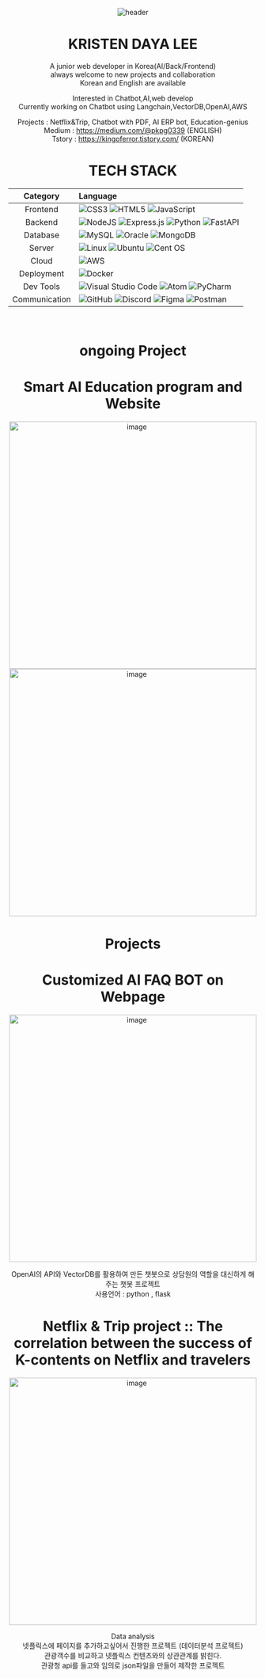 
<div align="center">

  ![header](https://capsule-render.vercel.app/api?type=waving&color=timeGradient&text=KRISTEN'S%20GITHUB%20👋&animation=twinkling&fontSize=35&fontAlignY=40&fontAlign=70&height=250)
 
 # KRISTEN DAYA LEE  

A junior web developer in Korea(AI/Back/Frontend)   
always welcome to new projects and collaboration  
Korean and English are available

Interested in Chatbot,AI,web develop   
Currently working on Chatbot using Langchain,VectorDB,OpenAI,AWS

Projects : Netflix&Trip, Chatbot with PDF, AI ERP bot, Education-genius  
Medium : https://medium.com/@pkpg0339 (ENGLISH)  
Tstory : https://kingoferror.tistory.com/ (KOREAN)



  # TECH STACK
  
|Category|Language|
|:--:|:--|
|Frontend|![CSS3](https://img.shields.io/badge/css3-%231572B6.svg?style=for-the-badge&logo=css3&logoColor=white)  ![HTML5](https://img.shields.io/badge/html5-%23E34F26.svg?style=for-the-badge&logo=html5&logoColor=white)  ![JavaScript](https://img.shields.io/badge/javascript-%23323330.svg?style=for-the-badge&logo=javascript&logoColor=%23F7DF1E)|
|Backend|![NodeJS](https://img.shields.io/badge/node.js-6DA55F?style=for-the-badge&logo=node.js&logoColor=white)  ![Express.js](https://img.shields.io/badge/express.js-%23404d59.svg?style=for-the-badge&logo=express&logoColor=%2361DAFB)  ![Python](https://img.shields.io/badge/python-3670A0?style=for-the-badge&logo=python&logoColor=ffdd54)  ![FastAPI](https://img.shields.io/badge/FastAPI-005571?style=for-the-badge&logo=fastapi) |
|Database|![MySQL](https://img.shields.io/badge/mysql-%2300f.svg?style=for-the-badge&logo=mysql&logoColor=white)  ![Oracle](https://img.shields.io/badge/Oracle-F80000?style=for-the-badge&logo=oracle&logoColor=white) ![MongoDB](https://img.shields.io/badge/MongoDB-%234ea94b.svg?style=for-the-badge&logo=mongodb&logoColor=white)|
|Server|![Linux](https://img.shields.io/badge/Linux-FCC624?style=for-the-badge&logo=linux&logoColor=black)  ![Ubuntu](https://img.shields.io/badge/Ubuntu-E95420?style=for-the-badge&logo=ubuntu&logoColor=white)  ![Cent OS](https://img.shields.io/badge/cent%20os-002260?style=for-the-badge&logo=centos&logoColor=F0F0F0)|
|Cloud|![AWS](https://img.shields.io/badge/AWS-%23FF9900.svg?style=for-the-badge&logo=amazon-aws&logoColor=white)|
|Deployment|![Docker](https://img.shields.io/badge/docker-%230db7ed.svg?style=for-the-badge&logo=docker&logoColor=white) 
|Dev Tools|![Visual Studio Code](https://img.shields.io/badge/Visual%20Studio%20Code-0078d7.svg?style=for-the-badge&logo=visual-studio-code&logoColor=white) ![Atom](https://img.shields.io/badge/Atom-%2366595C.svg?style=for-the-badge&logo=atom&logoColor=white) ![PyCharm](https://img.shields.io/badge/pycharm-143?style=for-the-badge&logo=pycharm&logoColor=black&color=black&labelColor=green)| 
|Communication|![GitHub](https://img.shields.io/badge/github-%23121011.svg?style=for-the-badge&logo=github&logoColor=white)  ![Discord](https://img.shields.io/badge/Discord-%235865F2.svg?style=for-the-badge&logo=discord&logoColor=white)  ![Figma](https://img.shields.io/badge/figma-%23F24E1E.svg?style=for-the-badge&logo=figma&logoColor=white) ![Postman](https://img.shields.io/badge/Postman-FF6C37?style=for-the-badge&logo=postman&logoColor=white)|
 
  
<br>


# ongoing Project
# Smart AI Education program and Website
<img width="500" alt="image" src="https://github.com/LeeMyungdeok/Natural-Language-Processing-Project/assets/115915362/f522681a-8508-443e-b590-5c42ad712bd5">
<img width="500" alt="image" src="https://user-images.githubusercontent.com/115915362/271756616-b21ee2ff-3d60-4b5b-aaa3-9deb467149d0.png">

# Projects
# Customized AI FAQ BOT on Webpage
<img width="500" alt="image" src="https://miro.medium.com/v2/resize:fit:720/format:webp/1*yYr5bHTnj863TxHNANWlaA.png">  

OpenAI의 API와 VectorDB를 활용하여 만든 챗봇으로 상담원의 역할을 대신하게 해주는 챗봇 프로젝트   
사용언어 : python , flask


# Netflix & Trip project :: The correlation between the success of K-contents on Netflix and travelers
<img width="500" alt="image" src="https://user-images.githubusercontent.com/74886046/273421693-4f53e9a1-be74-4997-ab08-3c8f62beb627.gif">  

Data analysis    
넷플릭스에 페이지를 추가하고싶어서 진행한 프로젝트 (데이터분석 프로젝트)    
관광객수를 비교하고 넷플릭스 컨텐츠와의 상관관계를 밝힌다.  
관광청 api를 들고와 임의로 json파일을 만들어 제작한 프로젝트 


</div>
